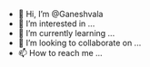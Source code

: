 - 👋 Hi, I’m @Ganeshvala
- 👀 I’m interested in ...
- 🌱 I’m currently learning ...
- 💞️ I’m looking to collaborate on ...
- 📫 How to reach me ...

<!---
Ganeshvala/Ganeshvala is a ✨ special ✨ repository because its `README.md` (this file) appears on your GitHub profile.
You can click the Preview link to take a look at your changes.
--->
